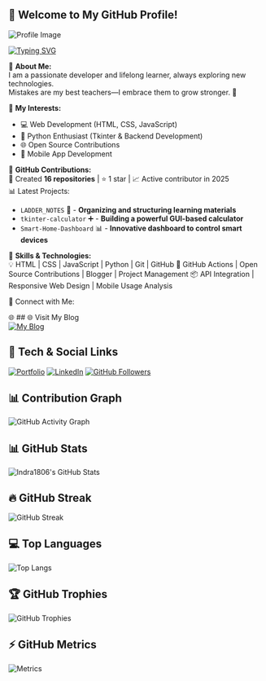  ## 🚀 Welcome to My GitHub Profile!  

![Profile Image](https://bing.com/th/id/BCO.ac7bebd9-c167-419e-a572-986f2d07969e.png)

[![Typing SVG](https://readme-typing-svg.herokuapp.com?color=%2300FF00&lines=Full+Stack+Developer;Open+Source+Contributor;Building+Awesome+Projects)](https://github.com/Indra1806)

🔹 **About Me:**  
I am a passionate developer and lifelong learner, always exploring new technologies.  
Mistakes are my best teachers—I embrace them to grow stronger. 🚀  

🔹 **My Interests:**  
- 💻 Web Development (HTML, CSS, JavaScript)  
- 🐍 Python Enthusiast (Tkinter & Backend Development)  
- 🌐 Open Source Contributions  
- 📱 Mobile App Development  

🔹 **GitHub Contributions:**  
📌 Created **16 repositories** | ⭐ 1 star | 📈 Active contributor in 2025  
📊 Latest Projects:  
- `LADDER_NOTES` 📒 - **Organizing and structuring learning materials**  
- `tkinter-calculator` ➕ - **Building a powerful GUI-based calculator**  
- `Smart-Home-Dashboard` 📊 - **Innovative dashboard to control smart devices**  

🔹 **Skills & Technologies:**  
💡 HTML | CSS | JavaScript | Python | Git | GitHub
🔧 GitHub Actions | Open Source Contributions | Blogger | Project Management
📦 API Integration | Responsive Web Design | Mobile Usage Analysis


🔹 Connect with Me:

🌐 ## 🌐 Visit My Blog  
[![My Blog](https://img.shields.io/badge/My%20Blog-Read%20Now-blue?style=for-the-badge)](https://www.18Slicesofme.blogspot.com)

## 🚀 Tech & Social Links
[![Portfolio](https://img.shields.io/badge/Portfolio-Visit-blue)](https://indrasenareddybala.my.canva.site/)
[![LinkedIn](https://img.shields.io/badge/LinkedIn-Connect-blue)](www.linkedin.com/in/indrasena-reddy-bala-b11779258)
[![GitHub Followers](https://img.shields.io/github/followers/Indra1806?style=social)](https://github.com/Indra1806)

## 📊 Contribution Graph  

![GitHub Activity Graph](https://github-readme-activity-graph.vercel.app/graph?username=Indra1806&theme=tokyonight)


## 📊 GitHub Stats
![Indra1806's GitHub Stats](https://github-readme-stats.vercel.app/api?username=Indra1806&show_icons=true&theme=tokyonight)

## 🔥 GitHub Streak
![GitHub Streak](https://streak-stats.demolab.com?user=Indra1806&theme=tokyonight&hide_border=true)

## 💻 Top Languages
![Top Langs](https://github-readme-stats.vercel.app/api/top-langs/?username=Indra1806&layout=compact&theme=tokyonight)

## 🏆 GitHub Trophies
![GitHub Trophies](https://github-profile-trophy.vercel.app/?username=Indra1806&theme=tokyonight&no-frame=false)

## ⚡ GitHub Metrics  
![Metrics](https://github.com/Indra1806/github-metrics/blob/main/github-metrics.svg)
